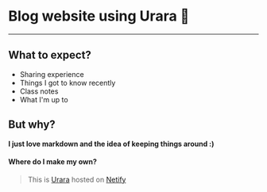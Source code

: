 # Blog website using Urara 💖
---
## What to expect?
* Sharing experience
* Things I got to know recently
* Class notes
* What I'm up to

## But why?
  **I just love markdown and the idea of keeping things around :)**



#### Where do I make my own?
 > This is [Urara](https://github.com/importantimport/urara) hosted on [Netify](netlify.com)
